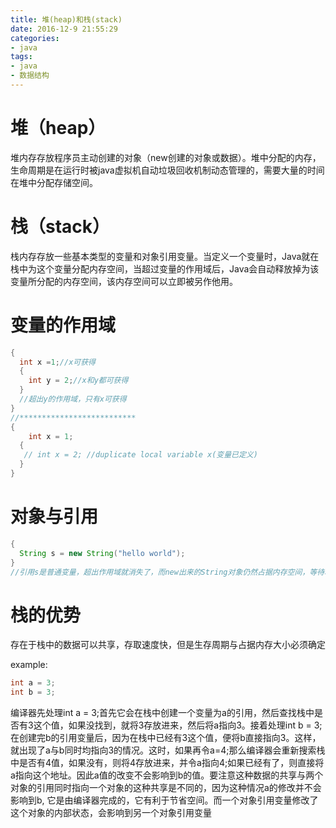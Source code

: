 ```yaml
---
title: 堆(heap)和栈(stack)
date: 2016-12-9 21:55:29
categories:
- java
tags:
- java
- 数据结构
---
```


# 堆（heap）

堆内存存放程序员主动创建的对象（new创建的对象或数据）。堆中分配的内存，生命周期是在运行时被java虚拟机自动垃圾回收机制动态管理的，需要大量的时间在堆中分配存储空间。

# 栈（stack）

栈内存存放一些基本类型的变量和对象引用变量。当定义一个变量时，Java就在栈中为这个变量分配内存空间，当超过变量的作用域后，Java会自动释放掉为该变量所分配的内存空间，该内存空间可以立即被另作他用。 



<!--more-->

# 变量的作用域

```java
{
  int x =1;//x可获得
  {
    int y = 2;//x和y都可获得
  }
  //超出y的作用域，只有x可获得
}
//**************************
{
	int x = 1;
  {
   // int x = 2; //duplicate local variable x(变量已定义)
  }
}
```

# 对象与引用

```java
{
  String s = new String("hello world");
}
//引用s是普通变量，超出作用域就消失了，而new出来的String对象仍然占据内存空间，等待垃圾回收机制处理（因此java程序会相对比较占内存）
```

# 栈的优势

存在于栈中的数据可以共享，存取速度快，但是生存周期与占据内存大小必须确定

example:

```java
int a = 3; 
int b = 3; 
```

编译器先处理int a = 3;首先它会在栈中创建一个变量为a的引用，然后查找栈中是否有3这个值，如果没找到，就将3存放进来，然后将a指向3。接着处理int b = 3;在创建完b的引用变量后，因为在栈中已经有3这个值，便将b直接指向3。这样，就出现了a与b同时均指向3的情况。这时，如果再令a=4;那么编译器会重新搜索栈中是否有4值，如果没有，则将4存放进来，并令a指向4;如果已经有了，则直接将a指向这个地址。因此a值的改变不会影响到b的值。要注意这种数据的共享与两个对象的引用同时指向一个对象的这种共享是不同的，因为这种情况a的修改并不会影响到b, 它是由编译器完成的，它有利于节省空间。而一个对象引用变量修改了这个对象的内部状态，会影响到另一个对象引用变量 